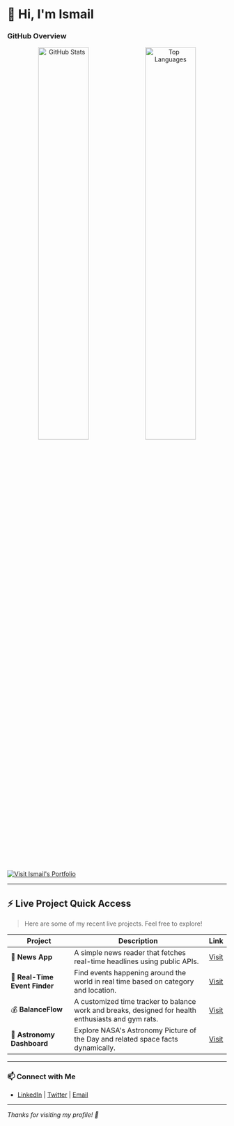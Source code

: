 # 👋 Hi, I'm Ismail

### GitHub Overview

<p align="center">
  <img alt="GitHub Stats" src="https://github-readme-stats.vercel.app/api?username=smile-plzz&show_icons=true&theme=radical" width="48%" />
  <img alt="Top Languages" src="https://github-readme-stats.vercel.app/api/top-langs/?username=smile-plzz&layout=compact&theme=radical" width="48%" />
</p>

[![Visit Ismail's Portfolio](https://img.shields.io/badge/Visit_Ismail's_Portfolio-0078D7?style=for-the-badge&logo=github&logoColor=white)](https://smile-plzz.github.io/Ismail_Hossain/)

---

## ⚡ Live Project Quick Access

> Here are some of my recent live projects. Feel free to explore!

| Project | Description | Link |
|---|---|---|
| 📰 **News App** | A simple news reader that fetches real-time headlines using public APIs. | [Visit](https://smile-plzz.github.io/News/) |
| 📍 **Real-Time Event Finder** | Find events happening around the world in real time based on category and location. | [Visit](https://smile-plzz.github.io/real-time-event-finder/) |
| 💰 **BalanceFlow** | A customized time tracker to balance work and breaks, designed for health enthusiasts and gym rats. | [Visit](https://smile-plzz.github.io/BalanceFLow/) |
| 🌌 **Astronomy Dashboard** | Explore NASA's Astronomy Picture of the Day and related space facts dynamically. | [Visit](https://smile-plzz.github.io/AstronomyDashboard/) |

---

### 📫 Connect with Me

- [LinkedIn](https://linkedin.com/in/yourprofile) | [Twitter](https://twitter.com/yourhandle) | [Email](mailto:your.email@example.com)

---

*Thanks for visiting my profile! 🚀*

